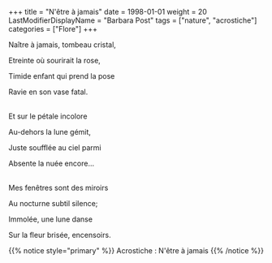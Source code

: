 +++
title = "N'être à jamais"
date = 1998-01-01
weight = 20
LastModifierDisplayName = "Barbara Post"
tags = ["nature", "acrostiche"]
categories = ["Flore"]
+++

Naître à jamais, tombeau cristal,

Etreinte où sourirait la rose,

Timide enfant qui prend la pose

Ravie en son vase fatal.

 \
Et sur le pétale incolore

Au-dehors la lune gémit,

Juste soufflée au ciel parmi

Absente la nuée encore...

 \
Mes fenêtres sont des miroirs

Au nocturne subtil silence;

Immolée, une lune danse

Sur la fleur brisée, encensoirs.

{{% notice style="primary" %}}
Acrostiche : N'être à jamais
{{% /notice %}}
